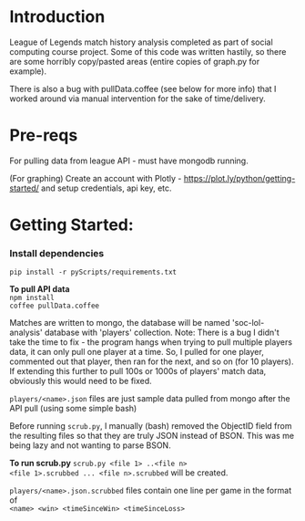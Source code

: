 Introduction
==========

League of Legends match history analysis completed as part of social computing course project. Some of this
code was written hastily, so there are some horribly copy/pasted areas (entire copies of graph.py for example).

There is also a bug with pullData.coffee (see below for more info) that I worked around via manual
intervention for the sake of time/delivery.


Pre-reqs
============

For pulling data from league API - must have mongodb running.

(For graphing) Create an account with Plotly - https://plot.ly/python/getting-started/ and setup credentials,
api key, etc.

Getting Started:
========

### Install dependencies
  
  `pip install -r pyScripts/requirements.txt`

**To pull API data**  
`npm install`  
`coffee pullData.coffee`

Matches are written to mongo, the database will be named 'soc-lol-analysis' database with 'players' collection. Note: There is a bug I didn't take the time to fix - the program hangs when trying to pull multiple players data, it can only pull one player at a time.  So, I pulled for one player, commented out that player, then ran for the next, and so on (for 10 players). If extending this further to pull 100s or 1000s of players' match data, obviously this would need to be fixed.

`players/<name>.json` files are just sample data pulled from mongo after the API pull (using some simple bash)

Before running `scrub.py`, I manually (bash) removed the ObjectID field from the resulting files so that they are truly JSON instead of BSON.  This was me being lazy and not wanting to parse BSON.


**To run scrub.py**
`scrub.py <file 1> ..<file n>`  
`<file 1>.scrubbed ... <file n>.scrubbed` will be created.

`players/<name>.json.scrubbed` files contain one line per game in the format of  
`<name> <win> <timeSinceWin> <timeSinceLoss>`
